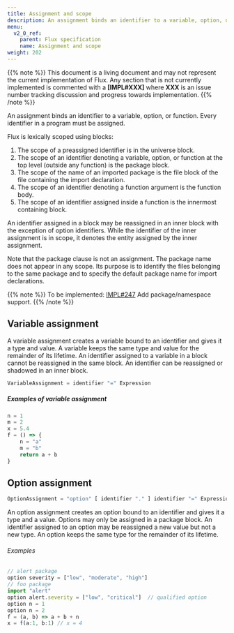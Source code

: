 ```yaml
---
title: Assignment and scope
description: An assignment binds an identifier to a variable, option, or function. Every identifier in a program must be assigned.
menu:
  v2_0_ref:
    parent: Flux specification
    name: Assignment and scope
weight: 202
---
```


{{% note %}}
This document is a living document and may not represent the current implementation of Flux.
Any section that is not currently implemented is commented with a **[IMPL#XXX]** where
**XXX** is an issue number tracking discussion and progress towards implementation.
{{% /note %}}

An assignment binds an identifier to a variable, option, or function.
Every identifier in a program must be assigned.

Flux is lexically scoped using blocks:

1. The scope of a preassigned identifier is in the universe block.
2. The scope of an identifier denoting a variable, option, or function at the top level (outside any function) is the package block.
3. The scope of the name of an imported package is the file block of the file containing the import declaration.
4. The scope of an identifier denoting a function argument is the function body.
5. The scope of an identifier assigned inside a function is the innermost containing block.

An identifier assigned in a block may be reassigned in an inner block with the exception of option identifiers.
While the identifier of the inner assignment is in scope, it denotes the entity assigned by the inner assignment.

Note that the package clause is not an assignment.
The package name does not appear in any scope.
Its purpose is to identify the files belonging to the same package and to specify the default package name for import declarations.

{{% note %}}
To be implemented: [IMPL#247](https://github.com/influxdata/platform/issues/247) Add package/namespace support.
{{% /note %}}

## Variable assignment
A variable assignment creates a variable bound to an identifier and gives it a type and value.
A variable keeps the same type and value for the remainder of its lifetime.
An identifier assigned to a variable in a block cannot be reassigned in the same block.
An identifier can be reassigned or shadowed in an inner block.

```js
VariableAssignment = identifier "=" Expression
```

##### Examples of variable assignment

```js
n = 1
m = 2
x = 5.4
f = () => {
    n = "a"
    m = "b"
    return a + b
}
```

## Option assignment
```js
OptionAssignment = "option" [ identifier "." ] identifier "=" Expression
```

An option assignment creates an option bound to an identifier and gives it a type and a value.
Options may only be assigned in a package block.
An identifier assigned to an option may be reassigned a new value but not a new type.
An option keeps the same type for the remainder of its lifetime.

###### Examples
```js
// alert package
option severity = ["low", "moderate", "high"]
// foo package
import "alert"
option alert.severity = ["low", "critical"]  // qualified option
option n = 1
option n = 2
f = (a, b) => a + b + n
x = f(a:1, b:1) // x = 4
```
